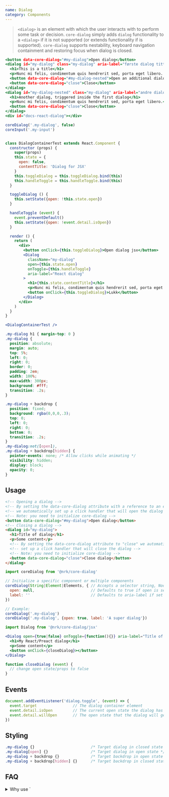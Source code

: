 ```yaml
---
name: Dialog
category: Components
---
```


> `<dialog>` is an element with which the user interacts with to perform some task or decision. `core-dialog` simply adds `dialog` functionality to a `<dialog>` if it is not supported (or extends functionality if is supported). `core-dialog` supports nestability, keyboard navigation containment and restoring focus when dialog is closed.

```dialog.html
<button data-core-dialog="#my-dialog">Open dialog</button>
<dialog id="my-dialog" class="my-dialog" aria-label="første dialog tittel">
  <h1>This is a title</h1>
  <p>Nunc mi felis, condimentum quis hendrerit sed, porta eget libero. Aenean scelerisque ex eu nisi varius hendrerit. Suspendisse elementum quis massa at vehicula. Nulla lacinia mi pulvinar, venenatis nisi ut, commodo quam. Praesent egestas mi sit amet quam porttitor, mollis mattis mi rhoncus.</p>
  <button data-core-dialog="#my-dialog-nested">Open an additional dialog</button>
  <button data-core-dialog="close">Close</button>
</dialog>
<dialog id="my-dialog-nested" class="my-dialog" aria-label="andre dialog tittel">
  <h1>Another dialog, triggered inside the first dialog</h1>
  <p>Nunc mi felis, condimentum quis hendrerit sed, porta eget libero.</p>
  <button data-core-dialog="close">Close</button>
</dialog>
<div id="docs-react-dialog"></div>
```
```dialog.js
coreDialog('.my-dialog', false)
coreInput('.my-input')
```
```dialog.jsx

class DialogContainerTest extends React.Component {
  constructor (props) {
    super(props)
    this.state = {
      open: false,
      contentTitle: 'Dialog for JSX'
    }
    this.toggleDialog = this.toggleDialog.bind(this)
    this.handleToggle = this.handleToggle.bind(this)
  }

  toggleDialog () {
    this.setState({open: !this.state.open})
  }

  handleToggle (event) {
    event.preventDefault()
    this.setState({open: !event.detail.isOpen})
  }

  render () {
    return (
      <div>
        <button onClick={this.toggleDialog}>Open dialog jsx</button>
        <Dialog
          className="my-dialog"
          open={this.state.open}
          onToggle={this.handleToggle}
          aria-label="React dialog"
        >
          <h1>{this.state.contentTitle}</h1>
          <p>Nunc mi felis, condimentum quis hendrerit sed, porta eget libero. Aenean scelerisque ex eu nisi varius hendrerit. Suspendisse elementum quis massa at vehicula. Nulla lacinia mi pulvinar, venenatis nisi ut, commodo quam. Praesent egestas mi sit amet quam porttitor, mollis mattis mi rhoncus.</p>
          <button onClick={this.toggleDialog}>Lukk</button>
        </Dialog>
      </div>
    )
  }
}

<DialogContainerTest />
```
```dialog.css
.my-dialog h1 { margin-top: 0 }
.my-dialog {
  position: absolute;
  margin: auto;
  top: 5%;
  left: 0;
  right: 0;
  border: 0;
  padding: 2em;
  width: 100%;
  max-width: 300px;
  background: #fff;
  transition: .2s;
}

.my-dialog + backdrop {
  position: fixed;
  background: rgba(0,0,0,.3);
  top: 0;
  left: 0;
  right: 0;
  bottom: 0;
  transition: .2s;
}
.my-dialog:not([open]),
.my-dialog + backdrop[hidden] {
  pointer-events: none; /* Allow clicks while animating */
  visibility: hidden;
  display: block;
  opacity: 0;
}
```

## Usage
```html
<!-- Opening a dialog -->
<!-- By setting the data-core-dialog attribute with a reference to an element -->
<!-- we automatically set up a click handler that will open the dialog -->
<!-- Note: you need to initialize core-dialog -->
<button data-core-dialog="#my-dialog">Open dialog</button>
<!-- Closing a dialog -->
<dialog id="my-dialog">
  <h1>Title of dialog</h1>
  <p>Some content</p>
  <!-- By setting the data-core-dialog attribute to "close" we automatically -->
  <!-- set up a click handler that will close the dialog -->
  <!-- Note: you need to initialize core-dialog -->
  <button data-core-dialog="close">Close dialog</button>
</dialog>
```
```js
import coreDialog from '@nrk/core-dialog'

// Initialize a specific component or multiple components
coreDialog(String|Element|Elements, { // Accepts a selector string, NodeList, Element or array of Elements
  open: null,                         // Defaults to true if open is set, otherwise false. Use true|false to force open state
  label: ''                           // Defaults to aria-label if set or an empty string. Should be implemented in order for the dialog to have a label readable by screen readers
})

// Example:
coreDialog('.my-dialog')
coreDialog('.my-dialog', {open: true, label: 'A super dialog'})
```

```jsx
import Dialog from '@nrk/core-dialog/jsx'

<Dialog open={true|false} onToggle={function(){}} aria-label="Title of dialog">
  <h1>My React/Preact dialog</h1>
  <p>Some content</p>
  <button onClick={closeDialog}></button>
</Dialog>

function closeDialog (event) {
  // change open state/props to false
}
```

## Events

```js
document.addEventListener('dialog.toggle', (event) => {
  event.target                // The dialog container element
  event.detail.isOpen         // The current open state the dialog has
  event.detail.willOpen       // The open state that the dialog will get (unless event.preventDefault() is called)
})
```

## Styling

```css
.my-dialog {}                         /* Target dialog in closed state */
.my-dialog[open] {}                   /* Target dialog in open state */
.my-dialog + backdrop {}              /* Target backdrop in open state */
.my-dialog + backdrop[hidden] {}      /* Target backdrop in closed state */
```

## FAQ

<details>
  <summary>Why use `<dialog>` when it is not supported by all browsers?</summary>
  There is currently [minimal support](https://caniuse.com/#feat=dialog) for the `<dialog>` element. However, to ensure best accessibility, `core-dialog` uses native functionality whenever possible, and augments with `role="dialog"` as a fallback. For more information about the dialog element visit the [W3C HTML 5.2 specification](https://www.w3.org/TR/html52/interactive-elements.html#the-dialog-element). For more information about WAI-ARIA practices for the dialog element visit the [W3C WAI-ARIA Authoring Practices 1.1](https://www.w3.org/TR/wai-aria-practices-1.1/#dialog_modal)
</details>
